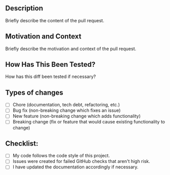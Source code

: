 ## Description
Briefly describe the content of the pull request.

## Motivation and Context
Briefly describe the motivation and context of the pull request.

## How Has This Been Tested?
How has this diff been tested if necessary?

## Types of changes
- [ ] Chore (documentation, tech debt, refactoring, etc.)
- [ ] Bug fix (non-breaking change which fixes an issue)
- [ ] New feature (non-breaking change which adds functionality)
- [ ] Breaking change (fix or feature that would cause existing functionality to change)

## Checklist:
- [ ] My code follows the code style of this project.
- [ ] Issues were created for failed GitHub checks that aren't high risk. 
- [ ] I have updated the documentation accordingly if necessary.
